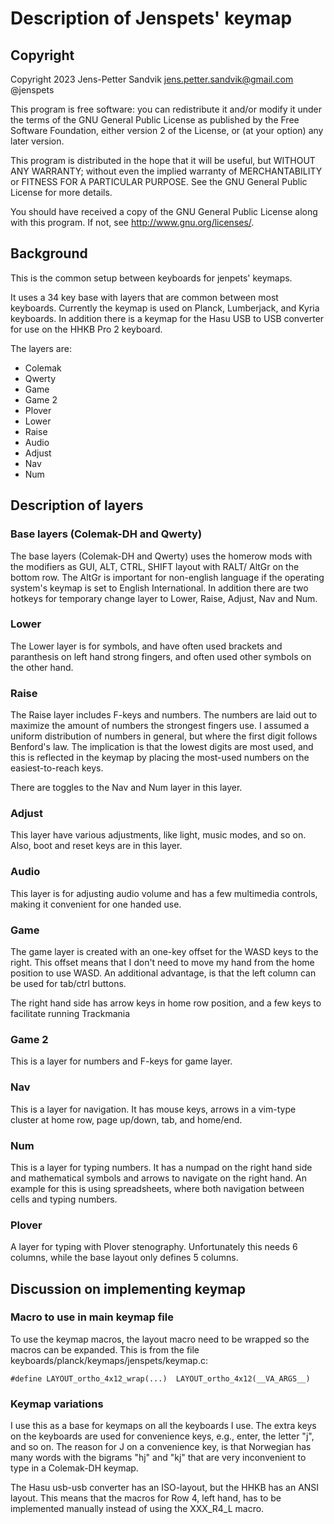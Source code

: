 
# Description of Jenspets' keymap

## Copyright

Copyright 2023 Jens-Petter Sandvik jens.petter.sandvik@gmail.com @jenspets

This program is free software: you can redistribute it and/or modify
it under the terms of the GNU General Public License as published by
the Free Software Foundation, either version 2 of the License, or
(at your option) any later version.

This program is distributed in the hope that it will be useful,
but WITHOUT ANY WARRANTY; without even the implied warranty of
MERCHANTABILITY or FITNESS FOR A PARTICULAR PURPOSE.  See the
GNU General Public License for more details.

You should have received a copy of the GNU General Public License
along with this program.  If not, see <http://www.gnu.org/licenses/>.


## Background 

This is the common setup between keyboards for jenpets' keymaps. 

It uses a 34 key base with layers that are common between most keyboards. Currently the keymap is used on Planck, Lumberjack, and Kyria keyboards. In addition there is a keymap for the Hasu USB to USB converter for use on the HHKB Pro 2 keyboard.

The layers are:
- Colemak
- Qwerty 
- Game 
- Game 2
- Plover
- Lower
- Raise
- Audio
- Adjust
- Nav
- Num

## Description of layers

### Base layers (Colemak-DH and Qwerty)

The base layers (Colemak-DH and Qwerty) uses the homerow mods with the modifiers as GUI, ALT, CTRL, SHIFT layout with RALT/ AltGr on the bottom row. The AltGr is important for non-english language if the operating system's keymap is set to English International. In addition there are two hotkeys for temporary change layer to Lower, Raise, Adjust, Nav and Num. 

### Lower

The Lower layer is for symbols, and have often used brackets and paranthesis on left hand strong fingers, and often used other symbols on the other hand. 

### Raise 

The Raise layer includes F-keys and numbers. The numbers are laid out to maximize the amount of numbers the strongest fingers use. I assumed a uniform distribution of numbers in general, but where the first digit follows Benford's law. The implication is that the lowest digits are most used, and this is reflected in the keymap by placing the most-used numbers on the easiest-to-reach keys. 

There are toggles to the Nav and Num layer in this layer.

### Adjust

This layer have various adjustments, like light, music modes, and so on. Also, boot and reset keys are in this layer.

### Audio

This layer is for adjusting audio volume and has a few multimedia controls, making it convenient for one handed use.

### Game

The game layer is created with an one-key offset for the WASD keys to the right. This offset means that I don't need to move my hand from the home position to use WASD. An additional advantage, is that the left column can be used for tab/ctrl buttons. 

The right hand side has arrow keys in home row position, and a few keys to facilitate running Trackmania

### Game 2

This is a layer for numbers and F-keys for game layer.

### Nav 

This is a layer for navigation. It has mouse keys, arrows in a vim-type cluster at home row, page up/down, tab, and home/end. 
### Num

This is a layer for typing numbers. It has a numpad on the right hand side and mathematical symbols and arrows to navigate on the right hand. An example for this is using spreadsheets, where both navigation between cells and typing numbers.

### Plover

A layer for typing with Plover stenography. Unfortunately this needs 6 columns, while the base layout only defines 5 columns.

## Discussion on implementing keymap

### Macro to use in main keymap file

To use the keymap macros, the layout macro need to be wrapped so the macros can be expanded. 
This is from the file keyboards/planck/keymaps/jenspets/keymap.c:

	#define LAYOUT_ortho_4x12_wrap(...)  LAYOUT_ortho_4x12(__VA_ARGS__)


### Keymap variations

I use this as a base for keymaps on all the keyboards I use. The extra keys on the keyboards are used for convenience keys, e.g., enter, the letter "j", and so on. The reason for J on a convenience key, is that Norwegian has many words with the bigrams "hj" and "kj" that are very inconvenient to type in a Colemak-DH keymap. 

The Hasu usb-usb converter has an ISO-layout, but the HHKB has an ANSI layout. This means that the macros for Row 4, left hand, has to be implemented manually instead of using the XXX_R4_L macro.

